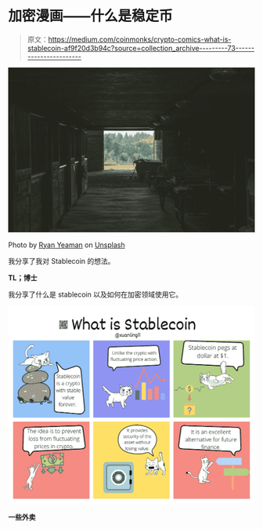 # 加密漫画——什么是稳定币

> 原文：<https://medium.com/coinmonks/crypto-comics-what-is-stablecoin-af9f20d3b94c?source=collection_archive---------73----------------------->

![](img/6988767902b4bf8a358cbbd60b2d9839.png)

Photo by [Ryan Yeaman](https://unsplash.com/@ryanyeamanphoto1?utm_source=unsplash&utm_medium=referral&utm_content=creditCopyText) on [Unsplash](https://unsplash.com/s/photos/stables?utm_source=unsplash&utm_medium=referral&utm_content=creditCopyText)

我分享了我对 Stablecoin 的想法。

**TL；博士**

我分享了什么是 stablecoin 以及如何在加密领域使用它。

![](img/03bc43b09200cf3a0787d3d3e7342653.png)

**一些外卖**